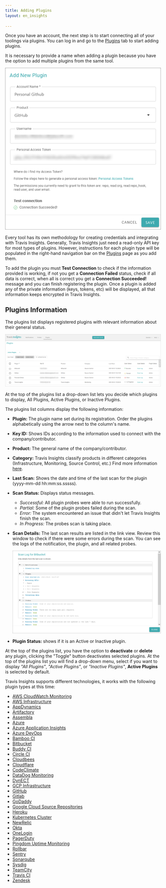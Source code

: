 ```yaml
---
title: Adding Plugins
layout: en_insights

---
```


Once you have an account, the next step is to start connecting all of your toolings via plugins. You can log in and go to the [Plugins](https://srenitydashboard.io/plugins) tab to start adding plugins.

It is necessary to provide a name when adding a plugin because you have the option to add multiple plugins from the same tool. 

![add-plugin](/user/images-insights/addPlugin.png)

Every tool has its own methodology for creating credentials and integrating with Travis Insights. Generally, Travis Insights just need a read-only API key for most types of plugins.  However, instructions for each plugin type will be populated in the right-hand navigation bar on the [Plugins](https://srenitydashboard.io/plugins) page as you add them.

To add the plugin you must **Test Connection** to check if the information provided is working, if not you get a **Connection Failed** status, check if all data is correct, when all is correct you get a **Connection Succeeded!** message and you can finish registering the plugin. Once a plugin is added any of the private information (keys, tokens, etc) will be displayed, all that information keeps encrypted in Travis Insights.

## Plugins Information

The plugins list displays registered plugins with relevant information about their general status.

![plugin-messages](/user/images-insights/pluginMessages.png)

At the top of the plugins list a drop-down list lets you decide which plugins to display, All Plugins, Active Plugins, or Inactive Plugins.

The plugins list columns display the following information:

- **Plugin:** The plugin name set during its registration. Order the plugins alphabetically using the arrow next to the column's name.
- **Key ID:** Shows IDs according to the information used to connect with the company/contributor.
- **Product:** The general name of the company/contributor.
- **Category:** Travis Insights classify products in different categories (Infrastructure, Monitoring, Source Control, etc.) Find more information [here](../architecture#integrations).
- **Last Scan:** Shows the date and time of the last scan for the plugin (yyyy-mm-dd hh:mm:ss.sssss). 
- **Scan Status:** Displays status messages.

  - *Successful:* All plugin probes were able to run successfully.
  - *Partial:* Some of the plugin probes failed during the scan.
  - *Error:* The system encountered an issue that didn't let Travis Insights finish the scan. 
  - *In Progress:* The probes scan is taking place.

- **Scan Details:** The last scan results are listed in the link view. Review this window to check if there were some errors during the scan. You can see the logs of the notification, the plugin, and all related probes.

    ![scanlog](/user/images-insights/scanLog.png)

- **Plugin Status:** shows if it is an Active or Inactive plugin.

At the top of the plugins list, you have the option to **deactivate** or **delete** any plugin, clicking the "Toggle" button deactivates selected plugins. At the top of the plugins list you will find a drop-down menu, select if you want to display _"All Plugins"_, _"Active Plugins"_, or _"Inactive Plugins"_, **Active Plugins** is selected by default.



Travis Insights supports different technologies, it works with the following plugin types at this time: 

- [AWS CloudWatch Monitoring](../plugin-types#aws-cloud-monitoring) 
- [AWS Infrastructure](../plugin-types#aws-infrastructure)
- [AppDynamics](../plugin-types#appdynamics)
- [Artifactory](../plugin-types#artifactory)
- [Assembla](../plugin-types#assembla)
- [Azure](../plugin-types#azure)
- [Azure Application Insights](../plugin-types#azure-application-insights)
- [Azure DevOps](../plugin-types#azure-devops)
- [Bamboo CI](../plugin-types#bamboo-ci)
- [Bitbucket](../plugin-types#bitbucket)
- [Buddy CI](../plugin-types#buddy-ci)
- [Circle CI](../plugin-types#circleci) 
- [Cloudbees](../plugin-types#cloudbees)
- [Cloudflare](../plugin-types#cloudflare)
- [CodeClimate](../plugin-types#codeclimate)
- [DataDog Monitoring](../plugin-types#datadog-monitoring)
- [DynECT](../plugin-types#dynect)
- [GCP Infrastructure](../plugin-types#google-cloud-platform-infrastructure)
- [GitHub](../plugin-types#github)
- [Gitlab](../plugin-types#gitlab)
- [GoDaddy](../plugin-types#godaddy)
- [Google Cloud Source Repositories](../plugin-types#google-cloud-source-repositories)
- [Heroku](../plugin-types#heroku) 
- [Kubernetes Cluster](../plugin-types#kubernetes-cluster)
- [NewRelic](../plugin-types#newrelic)
- [Okta](../plugin-types#okta)
- [OneLogin](../plugin-types#onelogin)
- [PagerDuty](../plugin-types#pagerduty)
- [Pingdom Uptime Monitoring](../plugin-types#pingdom-uptime-monitoring) 
- [Rollbar](../plugin-types#rollbar)
- [Sentry](../plugin-types#sentry)
- [Sonarqube](../plugin-types#sonarqube)
- [Sysdig](../plugin-types#sysdig)
- [TeamCity](../plugin-types#teamcity)
- [Travis CI](../plugin-types#travis-ci)
- [Zendesk](../plugin-types#zendesk)
